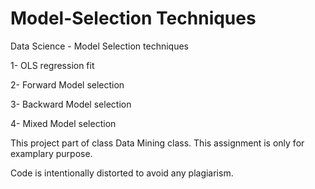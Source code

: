 # Model-Selection Techniques
Data Science - Model Selection techniques

1- OLS regression fit

2- Forward Model selection

3- Backward Model selection

4- Mixed Model selection

This project part of class Data Mining class. This assignment is only for examplary purpose.

Code is intentionally distorted to avoid any plagiarism.
